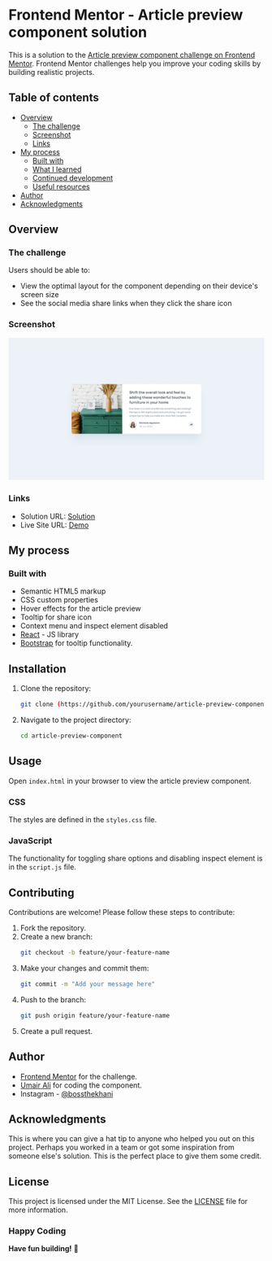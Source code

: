 # Frontend Mentor - Article preview component solution

This is a solution to the [Article preview component challenge on Frontend Mentor](https://www.frontendmentor.io/challenges/article-preview-component-dYBN_pYFT). Frontend Mentor challenges help you improve your coding skills by building realistic projects. 

## Table of contents

- [Overview](#overview)
  - [The challenge](#the-challenge)
  - [Screenshot](#screenshot)
  - [Links](#links)
- [My process](#my-process)
  - [Built with](#built-with)
  - [What I learned](#what-i-learned)
  - [Continued development](#continued-development)
  - [Useful resources](#useful-resources)
- [Author](#author)
- [Acknowledgments](#acknowledgments)


## Overview

### The challenge

Users should be able to:

- View the optimal layout for the component depending on their device's screen size
- See the social media share links when they click the share icon

### Screenshot

![](./design/desktop-design.jpg)

### Links

- Solution URL: [Solution](https://github.com/bossthekhani/artical_preview_component)
- Live Site URL: [Demo](https://your-live-site-url.com)

## My process

### Built with

- Semantic HTML5 markup
- CSS custom properties
- Hover effects for the article preview
- Tooltip for share icon
- Context menu and inspect element disabled
- [React](https://nodejs.org/en) - JS library
- [Bootstrap](https://getbootstrap.com/) for tooltip functionality.

## Installation
1. Clone the repository:
    ```bash
    git clone (https://github.com/yourusername/article-preview-component.git)
    ```
2. Navigate to the project directory:
    ```bash
    cd article-preview-component
    ```

## Usage
Open `index.html` in your browser to view the article preview component.

### CSS
The styles are defined in the `styles.css` file.

### JavaScript
The functionality for toggling share options and disabling inspect element is in the `script.js` file.

## Contributing
Contributions are welcome! Please follow these steps to contribute:

1. Fork the repository.
2. Create a new branch:
    ```bash
    git checkout -b feature/your-feature-name
    ```
3. Make your changes and commit them:
    ```bash
    git commit -m "Add your message here"
    ```
4. Push to the branch:
    ```bash
    git push origin feature/your-feature-name
    ```
5. Create a pull request.


## Author

- [Frontend Mentor](https://www.frontendmentor.io) for the challenge.
- [Umair Ali](https://www.frontendmentor.io/profile/bossthekhani) for coding the component.
- Instagram - [@bossthekhani](https://www.instagram.com/bossthekhani)


## Acknowledgments

This is where you can give a hat tip to anyone who helped you out on this project. Perhaps you worked in a team or got some inspiration from someone else's solution. This is the perfect place to give them some credit.

## License
This project is licensed under the MIT License. See the [LICENSE](LICENSE) file for more information.

### Happy Coding
**Have fun building!** 🚀
